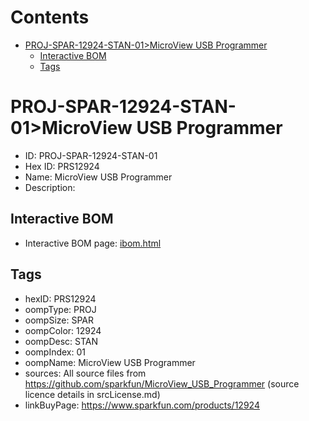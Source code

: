 



Contents
========

* [PROJ-SPAR-12924-STAN-01>MicroView USB Programmer](#proj-spar-12924-stan-01microview-usb-programmer)
	* [Interactive BOM](#interactive-bom)
	* [Tags](#tags)

# PROJ-SPAR-12924-STAN-01>MicroView USB Programmer

- ID: PROJ-SPAR-12924-STAN-01
- Hex ID: PRS12924
- Name: MicroView USB Programmer
- Description: 

## Interactive BOM

- Interactive BOM page: [ibom.html](kicad/bom/ibom.html)

## Tags

- hexID: PRS12924
- oompType: PROJ
- oompSize: SPAR
- oompColor: 12924
- oompDesc: STAN
- oompIndex: 01
- oompName: MicroView USB Programmer
- sources: All source files from https://github.com/sparkfun/MicroView_USB_Programmer (source licence details in srcLicense.md)
- linkBuyPage: https://www.sparkfun.com/products/12924
